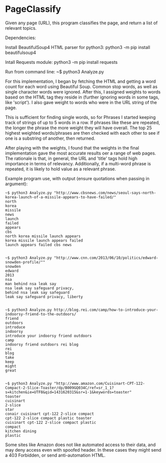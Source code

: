 # PageClassify
Given any page (URL), this program classifies the page, and return a list of relevant topics.

Dependencies:

Install BeautifulSoup4 HTML parser for python3:
	python3 -m pip install beautifulsoup4

Intall Requests module:
	python3 -m pip install requests

Run from command line: 
	~$ python3 Analyze.py <WEB PAGE URL IN QUOTES>


For this implementation, I began by fetching the HTML and getting a word count for each word using Beautiful Soup. Common stop words, as well as single character words were ignored. After this, I assigned weights to words based on the HTML tag they reside in (further ignoring words in some tags, like 'script'). I also gave weight to words who were in the URL string of the page. 

This is sufficient for finding single words, so for Phrases I started keeping track of strings of up to 5 words in a row. If phrases like these are repeated, the longer the phrase the more weight they will have overall. The top 25 highest weighted words/phrases are then checked with each other to see if one is a substring of another, then returned.

After playing with the weights, I found that the weights in the final implementation gave the most accurate results oer a range of web pages. The rationale is that, in general, the URL and 'title' tags hold high importance in terms of relevancy. Additionally, if a multi-word phrase is repeated, it is likely to hold value as a relevant phrase.


Example program use, with output (ensure quotations when passing in argument):

	~$ python3 Analyze.py "http://www.cbsnews.com/news/seoul-says-north-korea-launch-of-a-missile-appears-to-have-failed/"
	north
	korea
	missile
	news
	launch
	failed
	appears
	cbs
	north korea missile launch appears
	korea missile launch appears failed
	launch appears failed cbs news
	

	~$ python3 Analyze.py "http://www.cnn.com/2013/06/10/politics/edward-snowden-profile/""
	snowden
	edward
	2013
	nsa
	man behind nsa leak say
	nsa leak say safeguard privacy,
	behind nsa leak say safeguard
	leak say safeguard privacy, liberty
	

	~$ python3 Analyze.py http://blog.rei.com/camp/how-to-introduce-your-indoorsy-friend-to-the-outdoors/
	friend
	outdoors
	introduce
	indoorsy
	introduce your indoorsy friend outdoors
	camp
	indoorsy friend outdoors rei blog
	rei
	blog
	take
	keep
	might
	great
	

	~$ python3 Analyze.py "http://www.amazon.com/Cuisinart-CPT-122-Compact-2-Slice-Toaster/dp/B009GQ034C/ref=sr_1_1?s=kitchen&ie=UTF8&qid=1431620315&sr=1-1&keywords=toaster"
	toaster
	cuisinart
	2-slice
	star
	conair cuisinart cpt-122 2-slice compact
	cpt-122 2-slice compact plastic toaster
	cuisinart cpt-122 2-slice compact plastic
	compact
	kitchen dining
	plastic
	

Some sites like Amazon does not like automated access to their data, and may deny access even with spoofed header. In these cases they might send a 403 Forbidden, or send anti-automation HTML.

